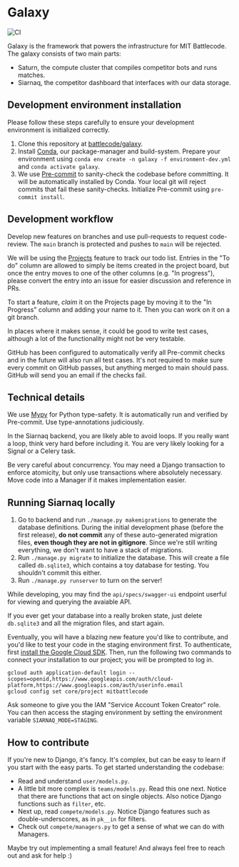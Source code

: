 # Galaxy

![CI](https://github.com/battlecode/galaxy/actions/workflows/ci.yml/badge.svg)

Galaxy is the framework that powers the infrastructure for MIT Battlecode.
The galaxy consists of two main parts:

- Saturn, the compute cluster that compiles competitor bots and runs matches.
- Siarnaq, the competitor dashboard that interfaces with our data storage.

## Development environment installation

Please follow these steps carefully to ensure your development environment is initialized correctly.

1. Clone this repository at [battlecode/galaxy](https://github.com/battlecode/galaxy).
1. Install [Conda](https://docs.conda.io/en/latest/miniconda.html), our package-manager and build-system.
   Prepare your environment using `conda env create -n galaxy -f environment-dev.yml` and `conda activate galaxy`.
1. We use [Pre-commit](https://pre-commit.com/) to sanity-check the codebase before committing.
   It will be automatically installed by Conda.
   Your local git will reject commits that fail these sanity-checks.
   Initialize Pre-commit using `pre-commit install`.

## Development workflow

Develop new features on branches and use pull-requests to request code-review.
The `main` branch is protected and pushes to `main` will be rejected.

We will be using the [Projects](https://github.com/battlecode/galaxy/projects?type=classic) feature to track our todo list.
Entries in the "To do" column are allowed to simply be items created in the project board, but once the entry moves to one of the other columns (e.g. "In progress"), please convert the entry into an issue for easier discussion and reference in PRs.

To start a feature, _claim_ it on the Projects page by moving it to the "In Progress" column and adding your name to it. Then you can work on it on a git branch.

In places where it makes sense, it could be good to write test cases, although a lot of the functionality might not be very testable.

GitHub has been configured to automatically verify all Pre-commit checks and in the future will also run all test cases.
It's not required to make sure every commit on GitHub passes, but anything merged to main should pass. GitHub will send you an email if the checks fail.

## Technical details

We use [Mypy](http://mypy-lang.org/examples.html) for Python type-safety.
It is automatically run and verified by Pre-commit.
Use type-annotations judiciously.

In the Siarnaq backend, you are likely able to avoid loops.
If you really want a loop, think very hard before including it.
You are very likely looking for a Signal or a Celery task.

Be very careful about concurrency.
You may need a Django transaction to enforce atomicity, but only use transactions where absolutely necessary.
Move code into a Manager if it makes implementation easier.

## Running Siarnaq locally

1. Go to backend and run `./manage.py makemigrations` to generate the database definitions.
   During the initial development phase (before the first release), **do not commit** any of these auto-generated migration files, **even though they are not in gitignore**.
   Since we're still writing everything, we don't want to have a stack of migrations.
1. Run `./manage.py migrate` to initialize the database.
   This will create a file called `db.sqlite3`, which contains a toy database for testing.
   You shouldn't commit this either.
1. Run `./manage.py runserver` to turn on the server!

While developing, you may find the `api/specs/swagger-ui` endpoint userful for viewing and querying the avaiable API.

If you ever get your database into a really broken state, just delete `db.sqlite3` and all the migration files, and start again.

Eventually, you will have a blazing new feature you'd like to contribute, and you'd like to test your code in the staging environment first.
To authenticate, first [install the Google Cloud SDK](https://cloud.google.com/sdk/docs/install).
Then, run the following two commands to connect your installation to our project; you will be prompted to log in.

```
gcloud auth application-default login --scopes=openid,https://www.googleapis.com/auth/cloud-platform,https://www.googleapis.com/auth/userinfo.email
gcloud config set core/project mitbattlecode
```

Ask someone to give you the IAM "Service Account Token Creator" role.
You can then access the staging environment by setting the environment variable `SIARNAQ_MODE=STAGING`.

## How to contribute

If you're new to Django, it's fancy.
It's complex, but can be easy to learn if you start with the easy parts.
To get started understanding the codebase:

- Read and understand `user/models.py`.
- A little bit more complex is `teams/models.py`.
  Read this one next.
  Notice that there are functions that act on single objects.
  Also notice Django functions such as `filter`, etc.
- Next up, read `compete/models.py`.
  Notice Django features such as double-underscores, as in `pk__in` for filters.
- Check out `compete/managers.py` to get a sense of what we can do with Managers.

Maybe try out implementing a small feature! And always feel free to reach out and ask for help :)
